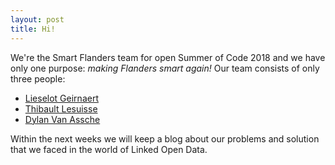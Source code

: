 ```yaml
---
layout: post
title: Hi!
---
```


We're the Smart Flanders team for open Summer of Code 2018 and we have only one purpose: _making Flanders smart again!_
Our team consists of only three people: 

  - [Lieselot Geirnaert](https://github.com/LieselotGeirnaert)
  - [Thibault Lesuisse](https://github.com/ThibaultLesuisse)
  - [Dylan Van Assche](https://www.github.com/DylanVanAssche)
  
Within the next weeks we will keep a blog about our problems and solution that we faced in the world of Linked Open Data.
